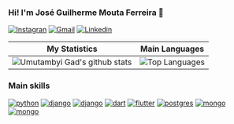 ### Hi! I'm José Guilherme Mouta Ferreira 👋

[![Instagran](https://img.shields.io/badge/Instagram-E4405F?style=for-the-badge&logo=instagram&logoColor=white)](https://www.instagram.com/zegui19/)
[![Gmail](https://img.shields.io/badge/Gmail-000000?style=for-the-badge&logo=gmail&logoColor=white)](joseguiferreira17@gmail.com)
[![Linkedin](https://img.shields.io/badge/LinkedIn-0077B5?style=for-the-badge&logo=linkedin&logoColor=white)](https://www.linkedin.com/in/jose-gui/)

| My Statistics                                                                                                                                                            | Main Languages                                                                                                                                                                   |
| ------------------------------------------------------------------------------------------------------------------------------------------------------------------------ | ---------------------------------------------------------------------------------------------------------------------------------------------------------------------------------- |
| ![Umutambyi Gad's github stats](https://github-readme-stats.vercel.app/api?username=JoseGuiferreira17&show_icons=true&hide_border=true&count_private=true&theme=dracula) | ![Top Languages](https://github-readme-stats.vercel.app/api/top-langs/?username=JoseGuiferreira17&langs_count=10&count_private=true&hide_border=true&theme=dracula&layout=compact) |

### Main skills
[![python](https://img.shields.io/badge/Python-14354C?style=for-the-badge&logo=python&logoColor=white)]()
[![django](https://img.shields.io/badge/Django-092E20?style=for-the-badge&logo=django&logoColor=white)]()
[![django](https://img.shields.io/badge/Dart-0175C2?style=for-the-badge&logo=dart&logoColor=white)]()
[![dart](https://img.shields.io/badge/Flutter-02569B?style=for-the-badge&logo=flutter&logoColor=white)]()
[![flutter](https://img.shields.io/badge/MySQL-00000F?style=for-the-badge&logo=mysql&logoColor=white)]()
[![postgres](https://img.shields.io/badge/PostgreSQL-316192?style=for-the-badge&logo=postgresql&logoColor=white)]()
[![mongo](https://img.shields.io/badge/MongoDB-4EA94B?style=for-the-badge&logo=mongodb&logoColor=white)]()
[![mongo](https://img.shields.io/badge/GitHub-100000?style=for-the-badge&logo=github&logoColor=white)]()



